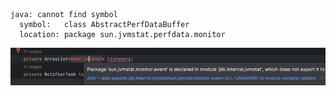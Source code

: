 ```
java: cannot find symbol
  symbol:   class AbstractPerfDataBuffer
  location: package sun.jvmstat.perfdata.monitor
```

![img.png](compiler_error.png)